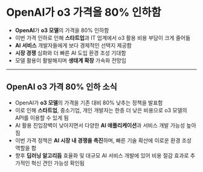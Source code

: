 # OpenAI가 o3 가격을 80% 인하함


* **OpenAI**가 **o3 모델**의 가격을 80% 인하함
* 이번 가격 인하로 인해 **스타트업**과 IT 업계에서 o3 활용 비용 부담이 크게 줄어듦
* **AI 서비스** 개발자들에게 보다 경제적인 선택지 제공함
* **시장 경쟁** 심화와 더 빠른 AI 도입 환경 조성 기대함
* 모델 활용이 활발해지며 **생태계 확장** 가속화 전망임

---

OpenAI o3 가격 80% 인하 소식
----------------------

* OpenAI가 **o3 모델**의 가격을 기존 대비 80% 낮추는 정책을 발표함
* 이로 인해 **스타트업**, 중소기업, 개인 개발자는 한층 더 낮은 비용으로 o3 모델의 API를 이용할 수 있게 됨
* AI 활용 진입장벽이 낮아지면서 다양한 **AI 애플리케이션**과 서비스 개발 가능성 높아짐
* 이번 가격 정책은 **AI 시장 내 경쟁을 촉진**하며, 빠른 기술 확산에 이로운 환경 조성 역할을 함
* 향후 **딥러닝 알고리듬** 효율화 및 대규모 AI 서비스 개발에 있어 비용 절감 효과로 추가적인 혁신 견인 가능성 확인됨
